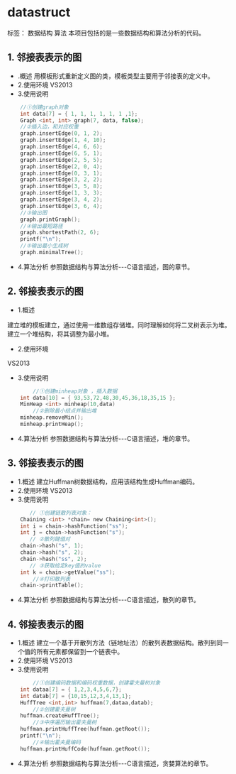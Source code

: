 # datastruct

标签： 数据结构 算法
本项目包括的是一些数据结构和算法分析的代码。
## 1. 邻接表表示的图
  - .概述
用模板形式重新定义图的类，模板类型主要用于邻接表的定义中。
  - 2.使用环境
VS2013
  - 3.使用说明

```C
    //①创建graph对象
    int data[7] = { 1, 1, 1, 1, 1, 1 ,1};
	Graph <int, int> graph(7, data, false);
	//②插入边，和对应权重
    graph.insertEdge(0, 1, 2);
	graph.insertEdge(1, 4, 10);
	graph.insertEdge(4, 6, 6);
	graph.insertEdge(6, 5, 1);
	graph.insertEdge(2, 5, 5);
	graph.insertEdge(2, 0, 4);
	graph.insertEdge(0, 3, 1);
	graph.insertEdge(3, 2, 2);
	graph.insertEdge(3, 5, 8);
	graph.insertEdge(1, 3, 3);
	graph.insertEdge(3, 4, 2);
	graph.insertEdge(3, 6, 4);
	//③输出图
    graph.printGraph();
	//④输出最短路径
    graph.shortestPath(2, 6);
	printf("\n");
	//⑤输出最小生成树
	graph.minimalTree();
```
  - 4.算法分析
参照数据结构与算法分析---C语言描述，图的章节。


## 2. 邻接表表示的图


  - 1.概述


建立堆的模板建立，通过使用一维数组存储堆。同时理解如何将二叉树表示为堆。建立一个堆结构，将其调整为最小堆。


  - 2.使用环境


VS2013


  - 3.使用说明
```C
        //①创建minheap对象 ，插入数据
    int data[10] = { 93,53,72,48,30,45,36,18,35,15 };
	MinHeap <int> minheap(10,data)
        //②删除最小结点并输出堆
	minheap.removeMin();
	minheap.printHeap();
```
  - 4.算法分析
参照数据结构与算法分析---C语言描述，堆的章节。
## 3. 邻接表表示的图
  - 1.概述
建立Huffman树数据结构，应用该结构生成Huffman编码。
  - 2.使用环境
VS2013
  - 3.使用说明
```C
       // ①创建链散列表对象：
    Chaining <int> *chain= new Chaining<int>();
	int i = chain->hashFunction("ss");
	int j = chain->hashFunction("s");
       // ②散列键值对	
    chain->hash("s", 1);
	chain->hash("s", 2);
	chain->hash("ss", 2);
       // ③获取给定key值的value
	int k = chain->getValue("ss");
        //④打印散列表	
    chain->printTable();

```
  - 4.算法分析
参照数据结构与算法分析---C语言描述，散列的章节。
## 4. 邻接表表示的图
  - 1.概述
建立一个基于开散列方法（链地址法）的散列表数据结构。散列到同一个值的所有元素都保留到一个链表中。
  - 2.使用环境
VS2013
  - 3.使用说明
```C
        //①创建编码数据和编码权重数据，创建霍夫曼树对象
    int dataa[7] = { 1,2,3,4,5,6,7};
	int datab[7] = {10,15,12,3,4,13,1};
	HuffTree <int,int> huffman(7,dataa,datab);
        //②创建霍夫曼树	
    huffman.createHuffTree();
        //③中序遍历输出霍夫曼树
	huffman.printHuffTree(huffman.getRoot());
	printf("\n");
        //④输出霍夫曼编码
	huffman.printHuffCode(huffman.getRoot());


```
  - 4.算法分析
参照数据结构与算法分析---C语言描述，贪婪算法的章节。








